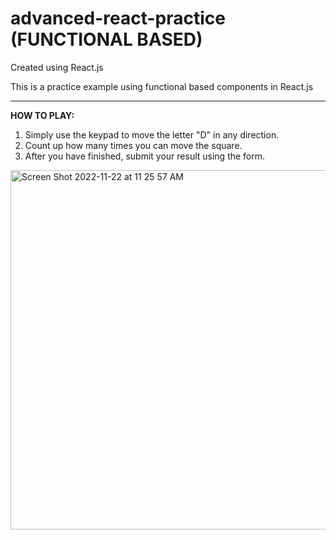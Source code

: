 # advanced-react-practice (FUNCTIONAL BASED)

Created using React.js

This is a practice example using functional based components in React.js

--  --  --

**HOW TO PLAY:**
1. Simply use the keypad to move the letter "D" in any direction.
2. Count up how many times you can move the square.
3. After you have finished, submit your result using the form.

<img width="575" alt="Screen Shot 2022-11-22 at 11 25 57 AM" src="https://user-images.githubusercontent.com/104395322/203367885-ed8c0d4f-a71e-4057-9642-a5fd9802e5a7.png">



